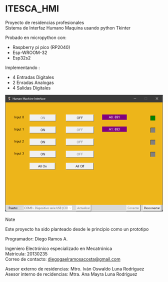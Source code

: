 # ITESCA_HMI
Proyecto de residencias profesionales  
Sistema de Interfaz Humano Maquina usando python Tkinter  



Probado en micropython con:  
- Raspberry pi pico (RP2040)
- Esp-WROOM-32 
- Esp32s2 

Implementando :
- 4 Entradas Digitales
- 2 Enradas Analogas
- 4 Salidas Digitales 

![screenshot del entorno grafico de la aplicacion tkinter](GUI.png)

> [!NOTE]
> Este proyecto ha sido planteado desde le principio como un prototipo


Programador: Diego Ramos A.

Ingeniero Electrónico especializado en Mecatrónica  
Matricula: 20130235  
Correo de contacto: diegogaelramosacosta@gmail.com  

Asesor externo de residencias: Mtro. Iván Oswaldo Luna Rodríguez  
Asesor interno de recidencias: Mtra. Ana Mayra Luna Rodríguez
